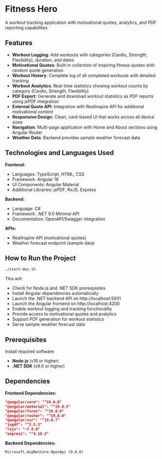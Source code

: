 # Fitness Hero
A workout tracking application with motivational quotes, analytics, and PDF reporting capabilities

## Features
- **Workout Logging**: Add workouts with categories (Cardio, Strength, Flexibility), duration, and dates
- **Motivational Quotes**: Built-in collection of inspiring fitness quotes with random quote generation
- **Workout History**: Complete log of all completed workouts with detailed tracking
- **Workout Analytics**: Real-time statistics showing workout counts by category (Cardio, Strength, Flexibility)
- **PDF Export**: Generate and download workout statistics as PDF reports using jsPDF integration
- **External Quote API**: Integration with RealInspire API for additional motivational content
- **Responsive Design**: Clean, card-based UI that works across all device sizes
- **Navigation**: Multi-page application with Home and About sections using Angular Router
- **Weather Data**: Backend provides sample weather forecast data

## Technologies and Languages Used
**Frontend:**
- Languages: TypeScript, HTML, CSS
- Framework: Angular 19
- UI Components: Angular Material
- Additional Libraries: jsPDF, RxJS, Express

**Backend:**
- Language: C#
- Framework: .NET 9.0 Minimal API
- Documentation: OpenAPI/Swagger integration

**APIs:**
- RealInspire API (motivational quotes)
- Weather forecast endpoint (sample data)

## How to Run the Project
```bash
./start-dev.sh
```

This will:
- Check for Node.js and .NET SDK prerequisites  
- Install Angular dependencies automatically
- Launch the .NET backend API on http://localhost:5001
- Launch the Angular frontend on http://localhost:4200
- Enable workout logging and tracking functionality
- Provide access to motivational quotes and analytics
- Support PDF generation for workout statistics
- Serve sample weather forecast data

## Prerequisites
Install required software:
- **Node.js** (v18 or higher) 
- **.NET SDK** (v9.0 or higher)

## Dependencies

**Frontend Dependencies:**
```json
"@angular/core": "^19.0.0"
"@angular/material": "^19.0.5"
"@angular/forms": "^19.0.6"
"@angular/router": "^19.0.0"
"@angular/ssr": "^19.0.7"
"jspdf": "^2.5.2"
"rxjs": "~7.8.0"
"express": "^4.18.2"
```

**Backend Dependencies:**
```xml
Microsoft.AspNetCore.OpenApi (9.0.0)
```